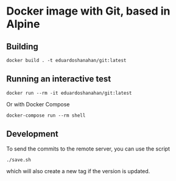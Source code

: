 # Docker image with Git, based in Alpine

## Building

```
docker build . -t eduardoshanahan/git:latest
```

## Running an interactive test

```
docker run --rm -it eduardoshanahan/git:latest
```

Or with Docker Compose

```
docker-compose run --rm shell
```

## Development

To send the commits to the remote server, you can use the script

```
./save.sh
```

which will also create a new tag if the version is updated.
